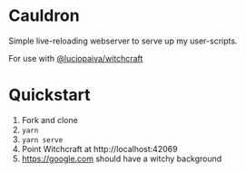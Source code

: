 # Cauldron

Simple live-reloading webserver to serve up my user-scripts.

For use with [@luciopaiva/witchcraft](https://github.com/luciopaiva/witchcraft)

# Quickstart

1. Fork and clone
2. `yarn`
3. `yarn serve`
4. Point Witchcraft at http://localhost:42069
5. https://google.com should have a witchy background
